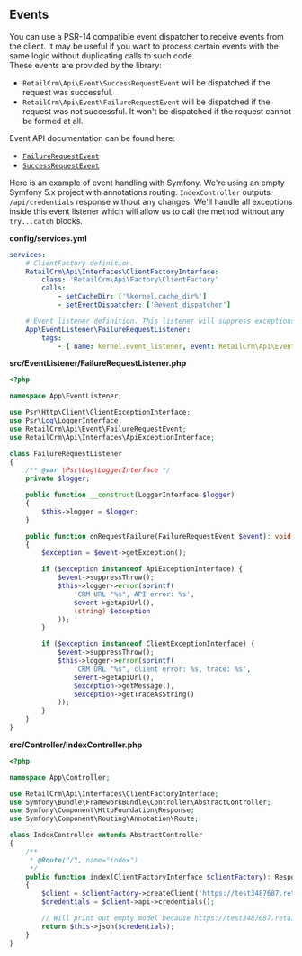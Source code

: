 ## Events

You can use a PSR-14 compatible event dispatcher to receive events from the client.
It may be useful if you want to process certain events with the same logic without duplicating calls to such code.  
These events are provided by the library:
- `RetailCrm\Api\Event\SuccessRequestEvent` will be dispatched if the request was successful.
- `RetailCrm\Api\Event\FailureRequestEvent` will be dispatched if the request was not successful. It won't be dispatched if the request cannot be formed at all.

Event API documentation can be found here:
* [`FailureRequestEvent`](https://retailcrm.github.io/api-client-php/classes/RetailCrm-Api-Event-FailureRequestEvent.html)
* [`SuccessRequestEvent`](https://retailcrm.github.io/api-client-php/classes/RetailCrm-Api-Event-SuccessRequestEvent.html)

Here is an example of event handling with Symfony. We're using an empty Symfony 5.x project with annotations routing. `IndexController` 
outputs `/api/credentials` response without any changes. We'll handle all exceptions inside this event listener which will allow us 
to call the method without any `try...catch` blocks.

**config/services.yml**
```yaml
services:
    # ClientFactory definition.
    RetailCrm\Api\Interfaces\ClientFactoryInterface:
        class: 'RetailCrm\Api\Factory\ClientFactory'
        calls:
            - setCacheDir: ['%kernel.cache_dir%']
            - setEventDispatcher: ['@event_dispatcher']

    # Event listener definition. This listener will suppress exceptions and log them.
    App\EventListener\FailureRequestListener:
        tags:
            - { name: kernel.event_listener, event: RetailCrm\Api\Event\FailureRequestEvent, method: onRequestFailure }
```

**src/EventListener/FailureRequestListener.php**
```php
<?php

namespace App\EventListener;

use Psr\Http\Client\ClientExceptionInterface;
use Psr\Log\LoggerInterface;
use RetailCrm\Api\Event\FailureRequestEvent;
use RetailCrm\Api\Interfaces\ApiExceptionInterface;

class FailureRequestListener
{
    /** @var \Psr\Log\LoggerInterface */
    private $logger;

    public function __construct(LoggerInterface $logger)
    {
        $this->logger = $logger;
    }

    public function onRequestFailure(FailureRequestEvent $event): void
    {
        $exception = $event->getException();

        if ($exception instanceof ApiExceptionInterface) {
            $event->suppressThrow();
            $this->logger->error(sprintf(
                'CRM URL "%s", API error: %s',
                $event->getApiUrl(),
                (string) $exception
            ));
        }

        if ($exception instanceof ClientExceptionInterface) {
            $event->suppressThrow();
            $this->logger->error(sprintf(
                'CRM URL "%s", client error: %s, trace: %s',
                $event->getApiUrl(),
                $exception->getMessage(),
                $exception->getTraceAsString()
            ));
        }
    }
}
```

**src/Controller/IndexController.php**
```php
<?php

namespace App\Controller;

use RetailCrm\Api\Interfaces\ClientFactoryInterface;
use Symfony\Bundle\FrameworkBundle\Controller\AbstractController;
use Symfony\Component\HttpFoundation\Response;
use Symfony\Component\Routing\Annotation\Route;

class IndexController extends AbstractController
{
    /**
     * @Route("/", name="index")
     */
    public function index(ClientFactoryInterface $clientFactory): Response
    {
        $client = $clientFactory->createClient('https://test3487687.retailcrm.pro', 'key');
        $credentials = $client->api->credentials();

        // Will print out empty model because https://test3487687.retailcrm.pro account does not exist.
        return $this->json($credentials);
    }
}
```
